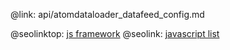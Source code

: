 @link: api/atomdataloader_datafeed_config.md

@seolinktop: [js framework](https://webix.com)
@seolink: [javascript list](https://webix.com/widget/list/)